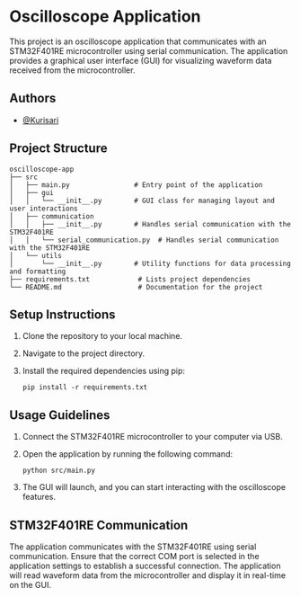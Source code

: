 # Oscilloscope Application

This project is an oscilloscope application that communicates with an STM32F401RE microcontroller using serial communication. The application provides a graphical user interface (GUI) for visualizing waveform data received from the microcontroller.

## Authors

- [@Kurisari](https://www.github.com/kurisari)

## Project Structure

``` None
oscilloscope-app
├── src
│   ├── main.py                # Entry point of the application
│   ├── gui
│   │   └── __init__.py        # GUI class for managing layout and user interactions
│   ├── communication
│   │   ├── __init__.py        # Handles serial communication with the STM32F401RE
│   │   └── serial_communication.py  # Handles serial communication with the STM32F401RE
│   └── utils
│       └── __init__.py        # Utility functions for data processing and formatting
├── requirements.txt            # Lists project dependencies
└── README.md                   # Documentation for the project
```

## Setup Instructions

1. Clone the repository to your local machine.
2. Navigate to the project directory.
3. Install the required dependencies using pip:

   ``` terminal
   pip install -r requirements.txt
   ```

## Usage Guidelines

1. Connect the STM32F401RE microcontroller to your computer via USB.
2. Open the application by running the following command:

   ``` terminal
   python src/main.py
   ```

3. The GUI will launch, and you can start interacting with the oscilloscope features.

## STM32F401RE Communication

The application communicates with the STM32F401RE using serial communication. Ensure that the correct COM port is selected in the application settings to establish a successful connection. The application will read waveform data from the microcontroller and display it in real-time on the GUI.
